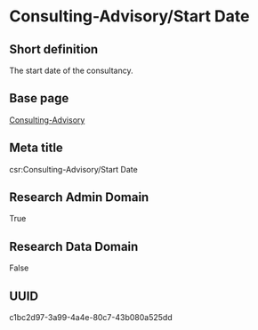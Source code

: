 # Consulting-Advisory/Start Date
## Short definition
The start date of the consultancy.
## Base page
[Consulting-Advisory](../Objects/Consulting-Advisory.md)
## Meta title
csr:Consulting-Advisory/Start Date
## Research Admin Domain
True
## Research Data Domain
False
## UUID
c1bc2d97-3a99-4a4e-80c7-43b080a525dd
